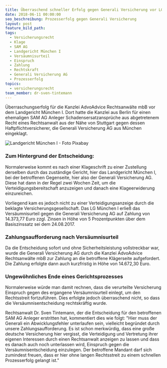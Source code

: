 ```yaml
---
title: Überraschend schneller Erfolg gegen Generali Versicherung vor LG München I
date: 2018-06-11 00:00:00
seo_beschreibung: Prozesserfolg gegen Generali Versicherung
layout: post
feature_bild_path:
tags:
  - Versicherungsrecht
  - Klage
  - SAM AG
  - Landgericht München I
  - Versäumnisurteil
  - Einspruch
  - Zahlung
  - Rechtskraft
  - Generali Versicherung AG
  - Prozesserfolg
topics:
  - versicherungsrecht
team_member: dr-sven-tintemann
---
```


Überraschungserfolg für die Kanzlei AdvoAdvice Rechtsanwälte mbB vor dem Landgericht München I. Dort hatte die Kanzlei aus Berlin für einen ehemaligen SAM AG Anleger Schadensersatzansprüche aus abgetretenem Recht eines Rechtsanwalt aus der Nähe von Stuttgart gegen dessen Haftpflichtversicherer, die Generali Versicherung AG aus München eingeklagt.

![Landgericht München I - Foto Pixabay](/uploads/lg-münchen-i-seitlich-1.jpg "Landgericht München I")

### Zum Hintergrund der Entscheidung:

Normalerweise kommt es nach einer Klageschrift zu einer Zustellung derselben durch das zuständige Gericht, hier das Landgericht München I, bei der betroffenen Gegenseite, hier also der Generali Versicherung AG. Diese hat dann in der Regel zwei Wochen Zeit, um die Verteidigungsbereitschaft anzuzeigen und danach eine Klageerwiderung einzureichen.

Vorliegend kam es jedoch nicht zu einer Verteidigungsanzeige durch die beklagte Versicherungsgesellschaft. Das LG München I erließ das Versäumnisurteil gegen die Generali Versicherung AG auf Zahlung von 14.373,77 Euro zzgl. Zinsen in Höhe von 5 Prozentpunkten über dem Basiszinssatz sei dem 24.08.2017.

### Zahlungsaufforderung nach Versäumnisurteil

Da die Entscheidung sofort und ohne Sicherheitsleistung vollstreckbar war, wurde die Generali Versicherung AG durch die Kanzlei AdvoAdvice Rechtsanwälte mbB zur Zahlung an die betroffene Klägerseite aufgefordert. Die Zahlung erfolgte dann auch kurzfristig in Höhe von 14.672,30 Euro.

### Ungewöhnliches Ende eines Gerichtsprozesses

Normalerweise würde man damit rechnen, dass die verurteilte Versicherung Einspruch gegen des ergangene Versäumnisurteil einlegt, um den Rechtsstreit fortzuführen. Dies erfolgte jedoch überraschend nicht, so dass die Versäumnisentscheidung rechtskräftig wurde.

Rechtsanwalt Dr. Sven Tintemann, der die Entscheidung für den betroffenen SAM AG Anleger erstritten hat, kommentiert dies wie folgt: "Hier muss der Generali ein Abwicklungsfehler unterlaufen sein, vielleicht begründet durch unsere Zahlungsaufforderung. Es ist schon merkwürdig, dass eine große deutsche Versicherung hier vergisst, die Verteidigung und Vertretung ihrer eigenen Interessen durch einen Rechtsanwalt anzeigen zu lassen und dass es danach auch noch unterlassen wird, Einspruch gegen die Versäumnisentscheidung einzulegen. Der betroffene Mandant darf sich zumindest freuen, dass er hier ohne langen Rechtsstreit zu einem schnellen Prozesserfolg gelangt ist."